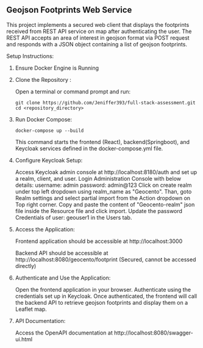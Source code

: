 Geojson Footprints Web Service
------------------------------

This project implements a secured web client that displays the footprints received from REST API service on map after authenticating the user. The REST API accepts an area of interest in geojson format via POST request and responds with a JSON object containing a list of geojson footprints.

Setup Instructions:

1. Ensure Docker Engine is Running

2. Clone the Repository :

    Open a terminal or command prompt and run:
   
       git clone https://github.com/Jeniffer393/full-stack-assessment.git
       cd <repository_directory>


3. Run Docker Compose:

       docker-compose up --build
   
   This command starts the frontend (React), backend(Springboot), and Keycloak services defined in the docker-compose.yml file.


4.  Configure Keycloak Setup:
   
       Access Keycloak admin console at http://localhost:8180/auth and set up a realm, client, and user.
       Login Administration Console with below details:
          username: admin
          password: admin@123
       Click on create realm under top left dropdown using realm_name as "Geocento".
       Than, goto Realm settings and select partial import from the Action dropdown on Top right corner.
       Copy and paste the content of "Geocento-realm" json file inside the Resource file and click import.
       Update the password Credentials of user: geouser1 in the Users tab.

6. Access the Application:
   
      Frontend application should be accessible at http://localhost:3000
   
      Backend API should be accessible at http://localhost:8080/geocento/footprint (Secured, cannot be accessed directly)

         
7. Authenticate and Use the Application:
    
      Open the frontend application in your browser.
      Authenticate using the credentials set up in Keycloak.
      Once authenticated, the frontend will call the backend API to retrieve geojson footprints and display them on a Leaflet map.

8. API Documentation:

    Access the OpenAPI documentation at http://localhost:8080/swagger-ui.html 

